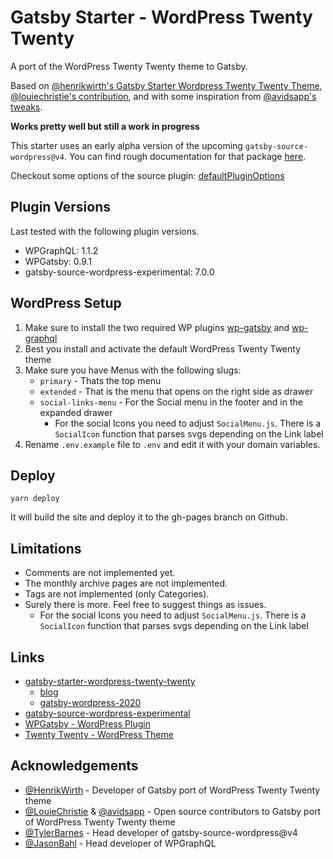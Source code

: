 # Gatsby Starter - WordPress Twenty Twenty

A port of the WordPress Twenty Twenty theme to Gatsby.

Based on [@henrikwirth's Gatsby Starter Wordpress Twenty Twenty Theme](https://github.com/henrikwirth/gatsby-starter-wordpress-twenty-twenty), [@louiechristie's contribution](https://github.com/louiechristie/blog), and with some inspiration from [@avidsapp's tweaks](https://github.com/avidsapp/gatsby-wordpress-2020).

**Works pretty well but still a work in progress**

This starter uses an early alpha version of the upcoming `gatsby-source-wordpress@v4`. You can find rough documentation for that package [here](https://github.com/TylerBarnes/gatsby/blob/feat/source-wordpress-v4/packages/gatsby-source-wordpress-experimental/README.md).

Checkout some options of the source plugin: [defaultPluginOptions](https://github.com/gatsbyjs/gatsby-source-wordpress-experimental/blob/master/src/models/gatsby-api.js#L6)

## Plugin Versions

Last tested with the following plugin versions.

- WPGraphQL: 1.1.2
- WPGatsby: 0.9.1
- gatsby-source-wordpress-experimental: 7.0.0

## WordPress Setup

1. Make sure to install the two required WP plugins [wp-gatsby](https://github.com/gatsbyjs/wp-gatsby) and [wp-graphql](https://github.com/wp-graphql/wp-graphql)
2. Best you install and activate the default WordPress Twenty Twenty theme
3. Make sure you have Menus with the following slugs:
   - `primary` - Thats the top menu
   - `extended` - That is the menu that opens on the right side as drawer
   - `social-links-menu` - For the Social menu in the footer and in the expanded drawer
      - For the social Icons you need to adjust `SocialMenu.js`. There is a `SocialIcon` function that parses svgs depending on the Link label
4. Rename `.env.example` file to `.env` and edit it with your domain variables.

## Deploy

```console
yarn deploy
```

It will build the site and deploy it to the gh-pages branch on Github.

## Limitations

- Comments are not implemented yet.
- The monthly archive pages are not implemented.
- Tags are not implemented (only Categories).
- Surely there is more. Feel free to suggest things as issues.
  - For the social Icons you need to adjust `SocialMenu.js`. There is a `SocialIcon` function that parses svgs depending on the Link label

## Links

- [gatsby-starter-wordpress-twenty-twenty](https://github.com/henrikwirth/gatsby-starter-wordpress-twenty-twenty)
  - [blog](https://github.com/louiechristie/blog)
  - [gatsby-wordpress-2020](https://github.com/avidsapp/gatsby-wordpress-2020)
- [gatsby-source-wordpress-experimental](https://github.com/gatsbyjs/gatsby-source-wordpress-experimental)
- [WPGatsby - WordPress Plugin](https://github.com/gatsbyjs/wp-gatsby)
- [Twenty Twenty - WordPress Theme](https://de.wordpress.org/themes/twentytwenty/)

## Acknowledgements

- [@HenrikWirth](https://github.com/henrikwirth) - Developer of Gatsby port of WordPress Twenty Twenty theme
- [@LouieChristie](https://github.com/louiechristie) & [@avidsapp](https://github.com/avidsapp) - Open source contributors to Gatsby port of WordPress Twenty Twenty theme
- [@TylerBarnes](https://github.com/TylerBarnes) - Head developer of gatsby-source-wordpress@v4
- [@JasonBahl](https://github.com/jasonbahl) - Head developer of WPGraphQL

